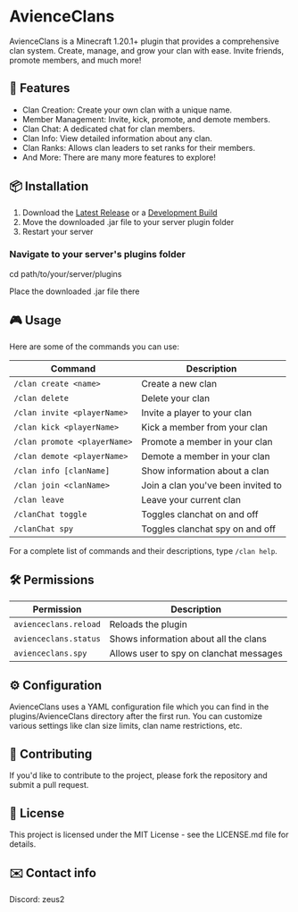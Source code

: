 # AvienceClans


AvienceClans is a Minecraft 1.20.1+ plugin that provides a comprehensive clan system. Create, manage, and grow your clan with ease. Invite friends, promote members, and much more!

## 🌟 Features
- Clan Creation: Create your own clan with a unique name.
- Member Management: Invite, kick, promote, and demote members.
- Clan Chat: A dedicated chat for clan members.
- Clan Info: View detailed information about any clan.
- Clan Ranks: Allows clan leaders to set ranks for their members.
- And More: There are many more features to explore!

## 📦 Installation
1. Download the [Latest Release](https://github.com/Zeus-2/AvienceClans/releases) or a [Development Build](https://github.com/Zeus-2/AvienceClans/actions)
2. Move the downloaded .jar file to your server plugin folder
3. Restart your server

### Navigate to your server's plugins folder
cd path/to/your/server/plugins

Place the downloaded .jar file there

## 🎮 Usage
Here are some of the commands you can use:

| Command                           | Description                        |
|-----------------------------------|------------------------------------|
| `/clan create <name>`      	      | Create a new clan                  |
| `/clan delete`                    | Delete your clan                   |
| `/clan invite <playerName>`	      | Invite a player to your clan       |
| `/clan kick <playerName>`	        | Kick a member from your clan       |
| `/clan promote <playerName>`      | Promote a member in your clan      |
| `/clan demote <playerName>`	      | Demote a member in your clan       |
| `/clan info [clanName]`	          | Show information about a clan      |
| `/clan join <clanName>`	          | Join a clan you've been invited to |
| `/clan leave`              	      | Leave your current clan            |
| `/clanChat toggle`              	 | Toggles clanchat on and off        |
| `/clanChat spy`              	    | Toggles clanchat spy on and off    |

For a complete list of commands and their descriptions, type `/clan help`.

## 🛠️ Permissions
| Permission             | Description                             |
|------------------------|-----------------------------------------|
| `avienceclans.reload`  | 	Reloads the plugin                     |
| `avienceclans.status`	 | Shows information about all the clans   |
| `avienceclans.spy`	    | Allows user to spy on clanchat messages |


## ⚙️ Configuration
AvienceClans uses a YAML configuration file which you can find in the plugins/AvienceClans directory after the first run. You can customize various settings like clan size limits, clan name restrictions, etc.

## 🤝 Contributing
If you'd like to contribute to the project, please fork the repository and submit a pull request.

## 📜 License
This project is licensed under the MIT License - see the LICENSE.md file for details.

## ✉️ Contact info
Discord: zeus2
